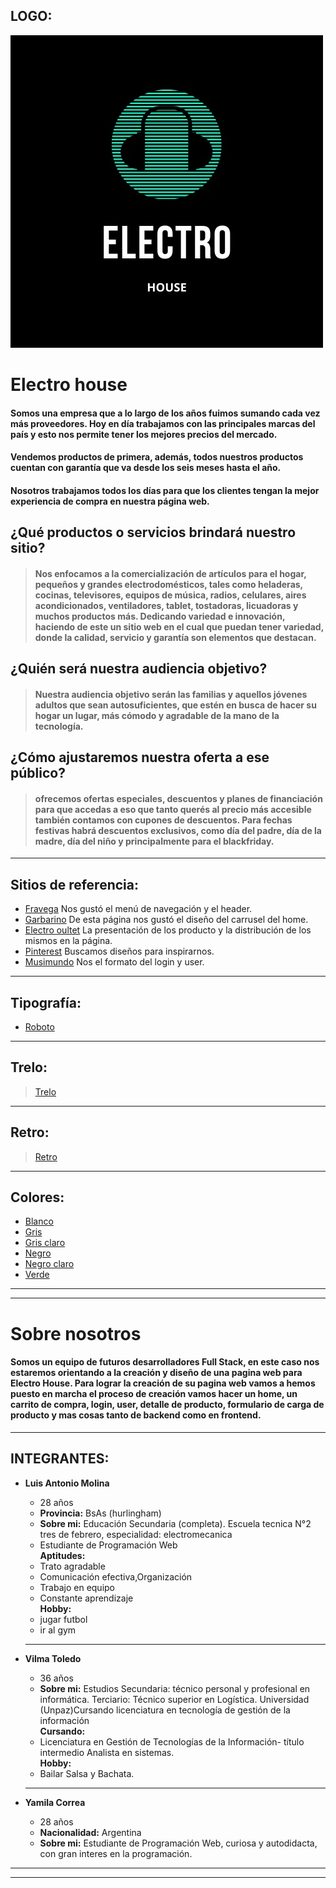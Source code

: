 ## LOGO:

![Logo](public/images/logo.jpeg "Logo de Electro House" ) 


# **Electro house**
#### Somos una empresa que a lo largo de los años fuimos sumando cada vez más proveedores. Hoy en día trabajamos con las principales marcas del país y esto nos permite tener los mejores precios del mercado.
#### Vendemos productos de primera, además, todos nuestros productos cuentan con garantía que va desde los seis meses hasta el año.  
#### Nosotros trabajamos todos los días para que los clientes tengan la mejor experiencia de compra en nuestra página web. 
##
## ¿Qué productos o servicios brindará nuestro sitio?
> #### Nos enfocamos a la comercialización de artículos para el hogar, pequeños y grandes electrodomésticos, tales como heladeras, cocinas, televisores, equipos de música, radios, celulares, aires acondicionados, ventiladores, tablet, tostadoras, licuadoras y muchos productos más. Dedicando variedad e innovación, haciendo de este un sitio web en el cual que puedan tener variedad, donde la calidad, servicio y garantía son elementos que destacan.

## ¿Quién será nuestra audiencia objetivo?
> #### Nuestra audiencia objetivo serán las familias y aquellos jóvenes adultos que sean autosuficientes, que estén en busca de hacer su hogar un lugar, más cómodo y agradable de la mano de la tecnología.

## ¿Cómo ajustaremos nuestra oferta a ese público?

> #### ofrecemos ofertas especiales, descuentos y planes de financiación para que accedas a eso que tanto querés al precio más accesible también contamos con cupones de descuentos. Para fechas festivas habrá descuentos exclusivos, como día del padre, día de la madre, día del niño y principalmente para el  blackfriday.

___
## Sitios de referencia:
* [Fravega](https://www.fravega.com/)  Nos gustó el menú de navegación y el header. 
* [Garbarino](https://www.garbarino.com/)  De esta página nos gustó el diseño del carrusel del home.
* [Electro oultet](https://electrooutlet.com.ar/)  La presentación de los producto y la distribución de los mismos en la página.
* [Pinterest](https://ar.pinterest.com/)  Buscamos diseños para inspirarnos.
* [Musimundo](https://www.musimundo.com/)  Nos el formato del login y user.
___
## Tipografía:
* [Roboto](https://fonts.google.com/specimen/Roboto#standard-styles)
---
## Trelo:
>[Trelo](https://trello.com/b/uDzyb6rF/grupo-4-c8)
___
## Retro:
> [Retro](/retro.md "retro" ) 
___
## Colores:
* [Blanco](/public/images/paleta.jpg "FFFFFF" ) 
* [Gris](/public/images/paleta.jpg "D6D5D5")
* [Gris claro](/public/images/paleta.jpg "F6F6F6")
* [Negro](/public/images/paleta.jpg "00000")
* [Negro claro](/public/images/paleta.jpg "232323")
* [Verde](/public/images/paleta.jpg "008F74")

___
___
# **Sobre nosotros** 
#### Somos un equipo de futuros desarrolladores Full Stack, en este caso nos estaremos orientando a la creación y diseño de una pagina web para **Electro House**. Para lograr la creación de su pagina web vamos a hemos puesto en marcha el proceso de creación vamos hacer un home, un carrito de compra, login, user, detalle de producto, formulario de carga de producto y mas cosas tanto de backend como en frontend. 
___
## INTEGRANTES:

* **Luis Antonio Molina**
    * 28 años  
    * **Provincia:** BsAs (hurlingham) 
    * **Sobre mi:** Educación Secundaria (completa). Escuela tecnica N°2 tres de febrero, especialidad: electromecanica 
    * Estudiante de Programación Web   
    **Aptitudes:**  
    * Trato agradable   
    * Comunicación efectiva,Organización
    * Trabajo en equipo  
    * Constante aprendizaje  
    **Hobby:**   
    * jugar futbol  
    * ir al gym  
    ___
* **Vilma Toledo**  
    * 36 años  
    * **Sobre mi:** Estudios Secundaria: técnico personal y profesional en informática. Terciario: Técnico superior en Logística. Universidad (Unpaz)Cursando licenciatura en tecnología de gestión de la información  
    **Cursando:**  
    * Licenciatura en Gestión de Tecnologías de la Información- título intermedio Analista en sistemas.   
    **Hobby:**  
     * Bailar Salsa y Bachata. 
    ___

* **Yamila Correa** 
    * 28 años  
    * **Nacionalidad:** Argentina
    * **Sobre mi:** Estudiante de Programación Web, curiosa y autodidacta, con gran interes en la programación.
___
___